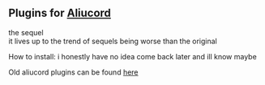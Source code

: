 ## Plugins for [Aliucord](https://github.com/Aliucord)

the sequel \
it lives up to the trend of sequels being worse than the original

How to install: i honestly have no idea come back later and ill know maybe

Old aliucord plugins can be found [here](https://github.com/ItzOnlyAnimal/AliuPlugins)
